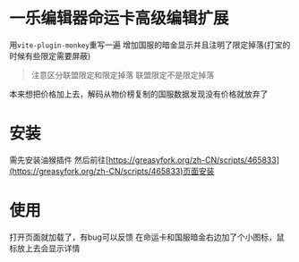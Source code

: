 # 一乐编辑器命运卡高级编辑扩展

用`vite-plugin-monkey`重写一遍
增加国服的暗金显示并且注明了限定掉落(打宝的时候有些限定需要屏蔽)
>注意区分联盟限定和限定掉落
联盟限定不是限定掉落

本来想把价格加上去，解码从物价榜复制的国服数据发现没有价格就放弃了

# 安装
需先安装油猴插件
然后前往[https://greasyfork.org/zh-CN/scripts/465833](https://greasyfork.org/zh-CN/scripts/465833)页面安装

# 使用
打开页面就加载了，有bug可以反馈
在命运卡和国服暗金右边加了个小图标，鼠标放上去会显示详情




